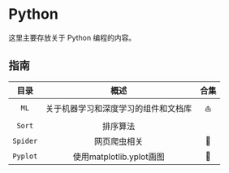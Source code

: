 # Python

这里主要存放关于 Python 编程的内容。

## 指南

|   目录   |                 概述                 |    合集    |
| :------: | :----------------------------------: | :--------: |
|   `ML`   | 关于机器学习和深度学习的组件和文档库 | :sailboat: |
|  `Sort`  |               排序算法               |            |
| `Spider` |             网页爬虫相关             |   :lion:   |
| `Pyplot` |             使用matplotlib.yplot画图     |   🌲   |
